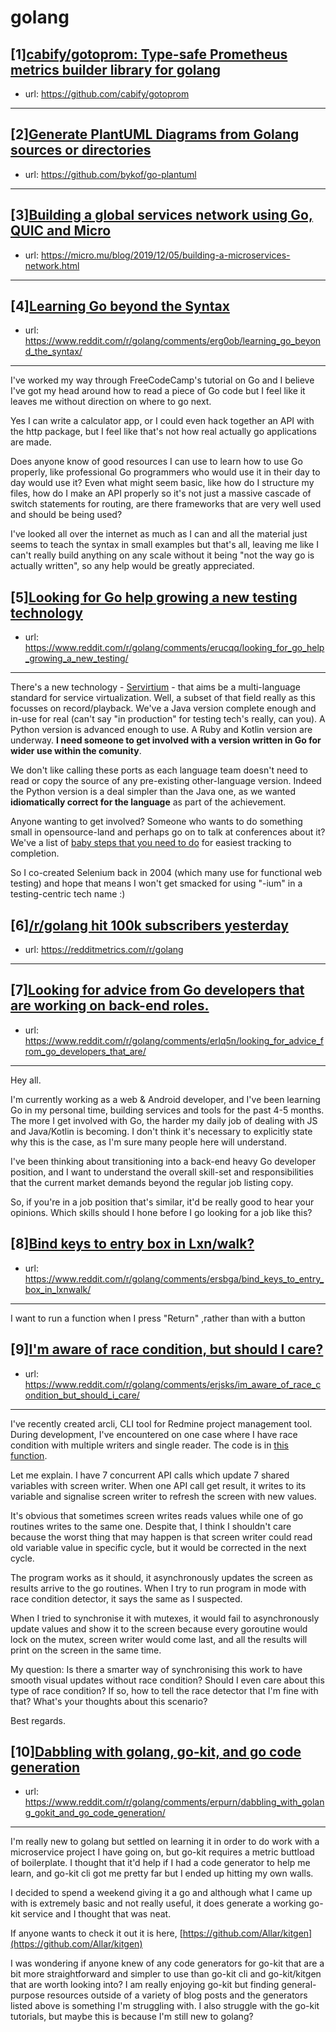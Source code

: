 # golang
## [1][cabify/gotoprom: Type-safe Prometheus metrics builder library for golang](https://www.reddit.com/r/golang/comments/ers1df/cabifygotoprom_typesafe_prometheus_metrics/)
- url: https://github.com/cabify/gotoprom
---

## [2][Generate PlantUML Diagrams from Golang sources or directories](https://www.reddit.com/r/golang/comments/ertcxe/generate_plantuml_diagrams_from_golang_sources_or/)
- url: https://github.com/bykof/go-plantuml
---

## [3][Building a global services network using Go, QUIC and Micro](https://www.reddit.com/r/golang/comments/ertnaa/building_a_global_services_network_using_go_quic/)
- url: https://micro.mu/blog/2019/12/05/building-a-microservices-network.html
---

## [4][Learning Go beyond the Syntax](https://www.reddit.com/r/golang/comments/erg0ob/learning_go_beyond_the_syntax/)
- url: https://www.reddit.com/r/golang/comments/erg0ob/learning_go_beyond_the_syntax/
---
I've worked my way through FreeCodeCamp's tutorial on Go and I believe I've got my head around how to read a piece of Go code but I feel like it leaves me without direction on where to go next.

Yes I can write a calculator app, or I could even hack together an API with the http package, but I feel like that's not how real actually go applications are made.

Does anyone know of good resources I can use to learn how to use Go properly, like professional Go programmers who would use it in their day to day would use it? Even what might seem basic, like how do I structure my files, how do I make an API properly so it's not just a massive cascade of switch statements for routing, are there frameworks that are very well used and should be being used?

I've looked all over the internet as much as I can and all the material just seems to teach the syntax in small examples but that's all, leaving me like I can't really build anything on any scale without it being "not the way go is actually written", so any help would be greatly appreciated.
## [5][Looking for Go help growing a new testing technology](https://www.reddit.com/r/golang/comments/erucqq/looking_for_go_help_growing_a_new_testing/)
- url: https://www.reddit.com/r/golang/comments/erucqq/looking_for_go_help_growing_a_new_testing/
---
There's a new technology - [Servirtium](https://servirtium.dev) - that aims be a multi-language standard for service virtualization. Well, a subset of that field really as this focusses on record/playback.  We've a Java version complete enough and in-use for real (can't say "in production" for testing tech's really, can you). A Python version is advanced enough to use. A Ruby and Kotlin version are underway. **I need someone to get involved with a version written in Go for wider use within the comunity**.

We don't like calling these ports as each language team doesn't need to read or copy the source of any pre-existing other-language version. Indeed the Python version is a deal simpler than the Java one, as we wanted **idiomatically correct for the language** as part of the achievement.

Anyone wanting to get involved? Someone who wants to do something small in opensource-land and perhaps go on to talk at conferences about it? We've a list of [baby steps that you need to do](https://github.com/servirtium/README/blob/master/starting-a-new-implementation.md) for easiest tracking to completion.

So I co-created Selenium back in 2004 (which many use for functional web testing) and hope that means I won't get smacked for using "-ium" in a testing-centric tech name :)
## [6][/r/golang hit 100k subscribers yesterday](https://www.reddit.com/r/golang/comments/er8klk/rgolang_hit_100k_subscribers_yesterday/)
- url: https://redditmetrics.com/r/golang
---

## [7][Looking for advice from Go developers that are working on back-end roles.](https://www.reddit.com/r/golang/comments/erlq5n/looking_for_advice_from_go_developers_that_are/)
- url: https://www.reddit.com/r/golang/comments/erlq5n/looking_for_advice_from_go_developers_that_are/
---
Hey all.

I'm currently working as a web &amp; Android developer, and I've been learning Go in my personal time, building services and tools for the past 4-5 months. The more I get involved with Go, the harder my daily job of dealing with JS and Java/Kotlin is becoming. I don't think it's necessary to explicitly state why this is the case, as I'm sure many people here will understand.

I've been thinking about transitioning into a back-end heavy Go developer position, and I want to understand the overall skill-set and responsibilities that the current market demands beyond the regular job listing copy. 

So, if you're in a job position that's similar, it'd be really good to hear your opinions. Which skills should I hone before I go looking for a job like this?
## [8][Bind keys to entry box in Lxn/walk?](https://www.reddit.com/r/golang/comments/ersbga/bind_keys_to_entry_box_in_lxnwalk/)
- url: https://www.reddit.com/r/golang/comments/ersbga/bind_keys_to_entry_box_in_lxnwalk/
---
I want to run a function when I press "Return" ,rather than with a button
## [9][I'm aware of race condition, but should I care?](https://www.reddit.com/r/golang/comments/erjsks/im_aware_of_race_condition_but_should_i_care/)
- url: https://www.reddit.com/r/golang/comments/erjsks/im_aware_of_race_condition_but_should_i_care/
---
I've recently created arcli, CLI tool for Redmine project management tool. During development, I've encountered on one case where I have race condition with multiple writers and single reader. The code is in [this function](https://github.com/mightymatth/arcli/blob/e4ba74bd3a560caa0c684f9270e2db4d217964b1/cmd/status.go#L28-L75).

Let me explain. I have 7 concurrent API calls which update 7 shared variables with screen writer. When one API call get result, it writes to its variable and signalise screen writer to refresh the screen with new values.

It's obvious that sometimes screen writes reads values while one of go routines writes to the same one. Despite that, I think I shouldn't care because the worst thing that may happen is that screen writer could read old variable value in specific cycle, but it would be corrected in the next cycle.

The program works as it should, it asynchronously updates the screen as results arrive to the go routines. When I try to run program in mode with race condition detector, it says the same as I suspected.

When I tried to synchronise it with mutexes, it would fail to asynchronously update values and show it to the screen because every goroutine would lock on the mutex, screen writer would come last, and all the results will print on the screen in the same time.

My question: Is there a smarter way of synchronising this work to have smooth visual updates without race condition? Should I even care about this type of race condition? If so, how to tell the race detector that I'm fine with that? What's your thoughts about this scenario?

Best regards.
## [10][Dabbling with golang, go-kit, and go code generation](https://www.reddit.com/r/golang/comments/erpurn/dabbling_with_golang_gokit_and_go_code_generation/)
- url: https://www.reddit.com/r/golang/comments/erpurn/dabbling_with_golang_gokit_and_go_code_generation/
---
I'm really new to golang but settled on learning it in order to do work with a microservice project I have going on, but go-kit requires a metric buttload of boilerplate. I thought that it'd help if I had a code generator to help me learn, and go-kit cli got me pretty far but I ended up hitting my own walls.

I decided to spend a weekend giving it a go and although what I came up with is extremely basic and not really useful, it does generate a working go-kit service and I thought that was neat.

If anyone wants to check it out it is here,  [https://github.com/Allar/kitgen](https://github.com/Allar/kitgen) 

I was wondering if anyone knew of any code generators for go-kit that are a bit more straightforward and simpler to use than go-kit cli and go-kit/kitgen that are worth looking into? I am really enjoying go-kit but finding general-purpose resources outside of a variety of blog posts and the generators listed above is something I'm struggling with. I also struggle with the go-kit tutorials, but maybe this is because I'm still new to golang?
